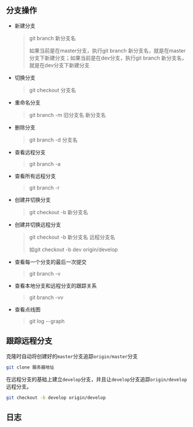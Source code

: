 ## 分支操作

- 新建分支

  > git branch 新分支名
  >
  > 如果当前是在master分支，执行git branch 新分支名，就是在master分支下新建分支；如果当前是在dev分支，执行git branch 新分支名，就是在dev分支下新建分支
  >
  
- 切换分支

  > git checkout 分支名

- 重命名分支

  > git branch -m 旧分支名 新分支名

- 删除分支

  > git branch -d 分支名

- 查看远程分支

  > git branch -a

- 查看所有远程分支

  > git branch -r

- 创建并切换分支

  > git checkout -b 新分支名

- 创建并切换远程分支

  > git checkout -b 新分支名 远程分支名
  >
  > 如git checkout -b dev origin/develop

- 查看每一个分支的最后一次提交

  > git branch -v

- 查看本地分支和远程分支的跟踪关系

  > git branch -vv

- 查看点线图

  > git log --graph

## 跟踪远程分支

克隆时自动将创建好的`master`分支追踪`origin/master`分支

```bash
git clone 服务器地址
```

在远程分支的基础上建立`develop`分支，并且让`develop`分支追踪`origin/develop`远程分支。

```bash
git checkout -b develop origin/develop
```

## 日志
